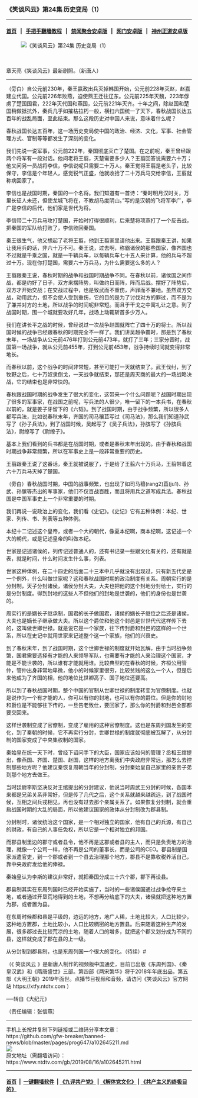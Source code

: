 ### 《笑谈风云》第24集 历史变局（1）
------------------------

#### [首页](https://github.com/gfw-breaker/banned-news/blob/master/README.md) &nbsp;&nbsp;|&nbsp;&nbsp; [手把手翻墙教程](https://github.com/gfw-breaker/guides/wiki) &nbsp;&nbsp;|&nbsp;&nbsp; [禁闻聚合安卓版](https://github.com/gfw-breaker/bn-android) &nbsp;&nbsp;|&nbsp;&nbsp; [网门安卓版](https://github.com/oGate2/oGate) &nbsp;&nbsp;|&nbsp;&nbsp; [神州正道安卓版](https://github.com/SzzdOgate/update) 



<div><div class="featured_image">
 <ok href="https://i.ntdtv.com/assets/uploads/2019/08/2019-07-26_101128-6.jpg" target="_blank">
  <figure>
   <img alt="《笑谈风云》第24集 历史变局（1）" src="https://i.ntdtv.com/assets/uploads/2019/08/2019-07-26_101128-6-800x450.jpg"/>
  </figure><br/><br/>
 </ok>
 <span class="caption">
  章天亮《笑谈风云》最新剧照。（新唐人）
 </span>
</div>
</div><hr/><div><div class="post_content" itemprop="articleBody">
 <p>
  （旁白）自公元前230年，秦王嬴政出兵灭掉韩国开始，公元前228年灭赵，赵嘉建立代国。公元前226年败燕，迫使燕王迁往辽东。公元前225年灭魏，223年俘虏了楚国国君，222年灭代国和燕国，公元前221年灭齐。十年之间，除赵国和楚国稍做抵抗外，秦兵几乎如摧枯拉朽一般，横扫六国统一了天下，春秋战国长达五百年的战乱局面，至此结束。那么这段历史对中国人来说，意味着什么呢？
 </p>
 <p>
  春秋战国长达五百年，这一场历史变局使中国的政治、经济、文化，军事、社会管理方式、官制等等都发生了深刻的变化。
 </p>
 <p>
  我们先说一说军事，公元前222年，秦国彻底灭亡了楚国。在之前呢，秦王曾经跟两个将军有一段对话。他问老将王翦，灭楚需要多少人？王翦回答说需要六十万；他又问另一员战将李信，李信说呢只需要二十万人。秦王觉得王翦是老头子，比较保守，李信是个年轻人，感觉锐气正盛，他就收拾了二十万兵马交给李信，王翦就称病回家了。
 </p>
 <p>
  李信也是战国时期，秦国的一个名将。我们知道有一首诗：“秦时明月汉时关，万里长征人未还，但使龙城飞将在，不教胡马度阴山。”写的是汉朝的飞将军李广，李广是李信的后代，他们家是世代为将。
 </p>
 <p>
  李信带二十万兵马攻打楚国，开始时打得很顺利，后来楚将项燕打了一个反击战，把秦国的军队给打败了，李信败回秦国。
 </p>
 <p>
  秦王很生气，他又想起了老将王翦，他到王翦家里请他出来。王翦跟秦王讲，如果让我用兵的话，非六十万不可。秦王说，过去啊，称霸诸侯的那些国家，像齐国也不过就是千乘之国，就是一千辆兵车，以每辆兵车七十五人来计算，他的兵马不超过十万。现在你打楚国，需要六十万兵马，为什么需要这么多的人？
 </p>
 <p>
  王翦跟秦王说，春秋时期的战争和战国时期战争不同。在春秋以前，诸侯国之间作战，都是约好了日子，双方来摆阵势，叫做约日而阵，阵而后战。摆好了阵势后，双方才开始交战；在交战过程中，也是致武而不重伤，声罪而不兼地。虽然双方交战，动用武力，但不会使人受到重伤，它的目的是为了讨伐对方的罪过，而不是为了兼并对方的土地，所以战争的时间呢非常短。而且于干戈之中寓礼让之意。到了战国时期，围一个城就要攻好几年，战场上动辄斩首多少万人。
 </p>
 <p>
  我们在讲长平之战的时候，曾经说过一次战争赵国就阵亡了四十万的将士。所以战国时候的战争已经跟春秋的时期完全不一样了。我们讲吴越争霸时，那是到了春秋末年，一场战争从公元前476年打到公元前473年，就打了三年；三家分晋时，战国第一场战争，就从公元前455年，打到公元前453年，战争持续时间就变得非常地长。
 </p>
 <p>
  而春秋以前，这个战争的时间非常短，甚至可能打一天就结束了。武王伐纣，到了牧野之后，七十万奴隶倒戈，一天战争就结束，那还是周灭商的最大的一场战略决战，它的结束也是非常快的。
 </p>
 <p>
  春秋跟战国时期的战争发生了很大的变化，这带来一个什么问题呢？战国时期出现了很多的军事家，在战国之前呢，写兵法的人很少，唯一留下的一本兵书，在春秋以前的，就是姜子牙留下的《六韬》。到了战国时期，由于战争频繁，所以很多人都写兵法，比如说春秋末年，齐国的司马穰苴写过《司马法》，那么我们知道孙武写了《孙子兵法》，到了战国时候，吴起写了《吴子兵法》，孙膑写了《孙膑兵法》，尉缭写了《尉缭子》。
 </p>
 <p>
  基本上我们看到的兵书都是在战国时期，或者是春秋末年出现的。由于春秋和战国时期战争非常频繁，所以在军事史上是一段非常重要的历史。
 </p>
 <p>
  王翦跟秦王说了这番话，秦王就被说服了，于是给了王翦六十万兵马，王翦带着这六十万兵马灭掉了楚国。
 </p>
 <p>
  （旁白）春秋战国时期，中国的战事频繁，也出现了如司马穰(rang2)苴(ju1)、孙武、孙膑等杰出的军事家，他们不仅百战百胜，而且将用兵之道写成兵法。春秋战国是中国军事史上一个非常重要的时期。
 </p>
 <p>
  我们再说一说政治上的变化，我们看《史记》。《史记》它有五种体例：本纪、世家、列传、书、列表等五种体例。
 </p>
 <p>
  本纪十二记述这个皇帝，或者一个大的朝代，像夏本纪啊，商本纪啊，这记述一个大的朝代，或是记述皇帝的叫做本纪。
 </p>
 <p>
  世家是记述诸侯的，列传记述普通人的，还有书记录一些跟文化有关的，还有就是表，就是时间，什么时间发生什么事，列表。
 </p>
 <p>
  世家这种体例，在二十四史的后面二十三本中几乎就没有出现过，只有新五代史是一个例外，什么叫做世家呢？这和春秋战国时期的政治制度有关系。周朝实行的是分封制，天子分封诸侯，诸侯分封大夫，大夫也把他的这个封地分封给士，实行的是分封制度。得到封地的这些人不但他们的封地是世袭的，他们的身份也是世袭的。
 </p>
 <p>
  周实行的是嫡长子继承制，国君的长子做国君，诸侯的嫡长子继位之后还是诸侯，大夫也是嫡长子继承做大夫。所以这个爵位和他这个封邑是世世代代这样传下去的，这叫做世卿世禄。就是说它是一个家族，往下传封爵和封邑的这样的一个世系，所以在史记中就用世家来记述整个这一个家族，他们的兴衰史。
 </p>
 <p>
  到了春秋末年，到了战国时期，这个世卿世禄的制度就开始瓦解，由于当时战争频繁，国君需要选择有才能的人来领导军队，也需要有才能的人来治理这个国家，才能是不能世袭的，所以谁有才能就用谁。比较典型的在春秋的时候，齐桓公用管仲，管仲出身非常地卑微，他小的时候家里很穷，比较贫贱的这么一个人，但是后来他成为了齐国的相，他的地位比世卿高子、国子地位还要高。
 </p>
 <p>
  所以到了春秋战国时期，整个中国的官制从世卿世禄的制度转变为官僚制度。也就是说作为一个有才能的人，你可以有你的封地，也可以有你的爵位。但是你的封地和爵位是不能够往下传的，一旦告老致仕，要回家了，那么你的封爵和封邑全部都要交回来。
 </p>
 <p>
  这样世袭制变成了官僚制，变成了雇用的这种官僚制度。这也是东周列国发生的变化，到了秦朝的时候，它不再实行分封，世卿世禄的制度就彻底被瓦解了，从分封制的国家变成了中央集权制的国家。
 </p>
 <p>
  秦始皇在统一天下时，曾经下诏问手下的大臣，国家应该如何的管理？丞相王绾提出，像燕国、齐国、楚国、赵国，这样的地方离我们中央政府非常远，那怎么去控制那些地方呢？他建议秦恢复周朝当年的分封制，分封秦始皇自己家里的亲贵子弟到那个地方去做王。
 </p>
 <p>
  当时廷尉李斯坚决反对王绾提出的分封建议，他说当时周武王分封的时候，各国本来都是兄弟关系非常好，但是传了几代之后，这个关系就越来越疏远，到了战国时候，互相之间兵戎相见，再也没有过去那个亲属关系了。如果恢复分封制，就会重启战国时期的大乱的局面，所以他建议国家的政体从分封制改为郡县制。
 </p>
 <p>
  分封制时，诸侯统治这个国家，是一个相对独立的国家，他有自己的兵源，有自己的财政，有自己的人事任免权，所以它是一个相对独立的邦国。
 </p>
 <p>
  而郡县制里边的郡守或者县令，他不再是这郡或者县的主人，而只是负责地方的治理，就像一个公司一样，他不再是公司的董事长，而是公司的CEO。郡县制是国家派遣官吏，到一个郡或者到一个县去治理那个地方，郡县不是靠收税养活自己，靠中央政府发给他的俸禄。
 </p>
 <p>
  秦始皇认为李斯的建议非常好，就把秦国分成三十六个郡，郡下再设县。
 </p>
 <p>
  郡县制其实在东周列国时已经开始实施了，当时的一些诸侯国通过战争抢夺来土地，或者通过开垦荒地得到的土地，不想再分给底下的大夫，诸侯就把这种地方置为郡，或者置为县。
 </p>
 <p>
  在东周时候郡和县是平级的，边远的地方，地广人稀，土地比较大，人口比较少，这种地方置郡，土地比较小，人口比较稠密的地方置县。后来随着这种生产的发展，很多郡过去比较荒凉的土地，随着人口的增多，就把这个郡又划分成为不同的县，这样就变成了郡在县的上一级。
 </p>
 <p>
  从分封制到郡县制，也是东周列国一个很大的变化。（待续）#
 </p>
 <p>
  （《
  <ok href="https://www.ntdtv.com/gb/笑谈风云.htm">
   笑谈风云
  </ok>
  》是新唐人制作的视频版中国通史，目前已出版《东周列国》、《秦皇汉武》和《隋唐盛世》三部。第四部《两宋繁华》将于2018年年底出品，第五部《大明王朝》2019年面世。点播节目视频和音频，请访问《笑谈风云》官方网站 https://xtfy.ntdtv.com ）
 </p>
 <p>
  ──转自《大纪元》
 </p>
 <p>
  （责任编辑：张信燕）
 </p>
 <div class="single_ad">
 </div>
</div>
</div>
<hr/>
手机上长按并复制下列链接或二维码分享本文章：<br/>
https://github.com/gfw-breaker/banned-news/blob/master/pages/prog647/a102645211.md <br/>
<a href='https://github.com/gfw-breaker/banned-news/blob/master/pages/prog647/a102645211.md'><img src='https://github.com/gfw-breaker/banned-news/blob/master/pages/prog647/a102645211.md.png'/></a> <br/>
原文地址（需翻墙访问）：https://www.ntdtv.com/gb/2019/08/16/a102645211.html


------------------------
#### [首页](https://github.com/gfw-breaker/banned-news/blob/master/README.md) &nbsp;|&nbsp; [一键翻墙软件](https://github.com/gfw-breaker/nogfw/blob/master/README.md) &nbsp;| [《九评共产党》](https://github.com/gfw-breaker/9ping.md/blob/master/README.md#九评之一评共产党是什么) | [《解体党文化》](https://github.com/gfw-breaker/jtdwh.md/blob/master/README.md) | [《共产主义的终极目的》](https://github.com/gfw-breaker/gczydzjmd.md/blob/master/README.md)


<img src='http://gfw-breaker.win/banned-news/pages/prog647/a102645211.md' width='0px' height='0px'/>